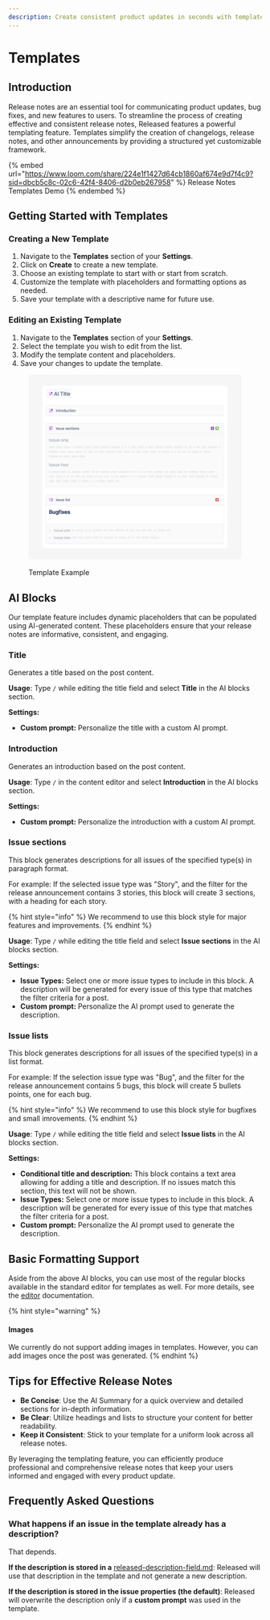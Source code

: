 ```yaml
---
description: Create consistent product updates in seconds with templates.
---
```


# Templates

## Introduction

Release notes are an essential tool for communicating product updates, bug fixes, and new features to users. To streamline the process of creating effective and consistent release notes, Released features a powerful templating feature. Templates simplify the creation of changelogs, release notes, and other announcements by providing a structured yet customizable framework.

{% embed url="https://www.loom.com/share/224e1f1427d64cb1860af674e9d7f4c9?sid=dbcb5c8c-02c6-42f4-8406-d2b0eb267958" %}
Release Notes Templates Demo
{% endembed %}

## Getting Started with Templates

### Creating a New Template

1. Navigate to the **Templates** section of your **Settings**.
2. Click on **Create** to create a new template.
3. Choose an existing template to start with or start from scratch.
4. Customize the template with placeholders and formatting options as needed.
5. Save your template with a descriptive name for future use.

### Editing an Existing Template

1. Navigate to the **Templates** section of your **Settings**.
2. Select the template you wish to edit from the list.
3. Modify the template content and placeholders.
4. Save your changes to update the template.

<figure><img src="../../.gitbook/assets/Template.png" alt=""><figcaption><p>Template Example</p></figcaption></figure>

## AI Blocks

Our template feature includes dynamic placeholders that can be populated using AI-generated content. These placeholders ensure that your release notes are informative, consistent, and engaging.

### Title

Generates a title based on the post content.&#x20;

**Usage**: Type `/` while editing the title field and select **Title** in the AI blocks section.&#x20;

**Settings:**

* **Custom prompt:** Personalize the title with a custom AI prompt. &#x20;

### Introduction

Generates an introduction based on the post content.&#x20;

**Usage**: Type `/` in the content editor and select **Introduction** in the AI blocks section.&#x20;

**Settings:**

* **Custom prompt:** Personalize the introduction with a custom AI prompt. &#x20;

### Issue sections

This block generates descriptions for all issues of the specified type(s) in paragraph format.&#x20;

For example: If the selected issue type was "Story", and the filter for the release announcement contains 3 stories, this block will create 3 sections, with a heading for each story.&#x20;

{% hint style="info" %}
We recommend to use this block style for major features and improvements.
{% endhint %}

**Usage**: Type `/` while editing the title field and select **Issue sections** in the AI blocks section.&#x20;

**Settings:**

* **Issue Types:** Select one or more issue types to include in this block. A description will be generated for every issue of this type that matches the filter criteria for a post.&#x20;
* **Custom prompt:** Personalize the AI prompt used to generate the description.  &#x20;

### Issue lists

This block generates descriptions for all issues of the specified type(s) in a list format.&#x20;

For example: If the selection issue type was "Bug", and the filter for the release announcement contains 5 bugs, this block will create 5 bullets points, one for each bug.&#x20;

{% hint style="info" %}
We recommend to use this block style for bugfixes and small imrovements.&#x20;
{% endhint %}

**Usage**: Type `/` while editing the title field and select **Issue lists** in the AI blocks section.&#x20;

**Settings:**

* **Conditional title and description:** This block contains a text area allowing for adding a title and description. If no issues match this section, this text will not be shown.&#x20;
* **Issue Types:** Select one or more issue types to include in this block. A description will be generated for every issue of this type that matches the filter criteria for a post.&#x20;
* **Custom prompt:** Personalize the AI prompt used to generate the description.  &#x20;

## Basic Formatting Support

Aside from the above AI blocks, you can use most of the regular blocks available in the standard editor for templates as well. For more details, see the [editor](../editor/ "mention") documentation.

{% hint style="warning" %}
#### Images

We currently do not support adding images in templates. However, you can add images once the post was generated.&#x20;
{% endhint %}

## Tips for Effective Release Notes

* **Be Concise**: Use the AI Summary for a quick overview and detailed sections for in-depth information.
* **Be Clear**: Utilize headings and lists to structure your content for better readability.
* **Keep it Consistent**: Stick to your template for a uniform look across all release notes.

By leveraging the templating feature, you can efficiently produce professional and comprehensive release notes that keep your users informed and engaged with every product update.

## Frequently Asked Questions

### What happens if an issue in the template already has a description?

That depends.

**If the description is stored in a** [released-description-field.md](../../getting-started/setup-guide/released-description-field.md "mention"): Released will use that description in the template and not generate a new description.

**If the description is stored in the issue properties (the default)**: Released will overwrite the description only if a **custom prompt** was used in the template. &#x20;
